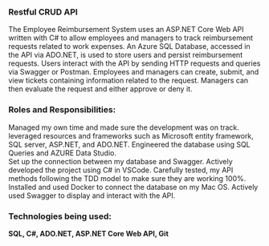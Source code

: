 <h3>Restful CRUD API</h3>
The Employee Reimbursement System uses an ASP.NET Core Web API written with C# to allow employees and managers to track reimbursement requests related to work expenses. An Azure SQL Database, accessed in the API via ADO.NET, is used to store users and persist reimbursement requests. Users interact with the API by sending HTTP requests and queries via Swagger or Postman. Employees and managers can create, submit, and view tickets containing information related to the request. Managers can then evaluate the request and either approve or deny it.

<h3>Roles and Responsibilities:</h3>

Managed my own time and made sure the development was on track.
leveraged resources and frameworks such as Microsoft entity framework, SQL server, ASP.NET, and ADO.NET.
Engineered the database using SQL Queries and AZURE Data Studio.  
Set up the connection between my database and Swagger.
Actively developed the project using C# in VSCode.
Carefully tested, my API methods following the TDD model to make sure they are working 100%.
Installed and used Docker to connect the database on my Mac OS.
Actively used Swagger to display and interact with the API. 

<h3>Technologies being used:</h3>

<strong>SQL, C#, ADO.NET, ASP.NET Core Web API, Git</strong>
